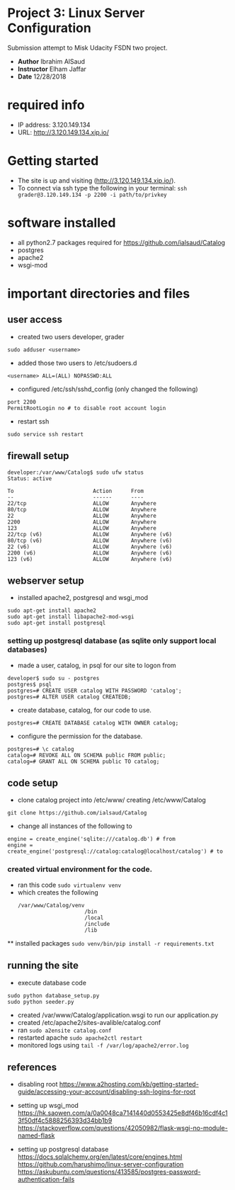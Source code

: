 # Project 3: Linux Server Configuration
Submission attempt to Misk Udacity FSDN two project. 
* **Author** Ibrahim AlSaud
* **Instructor** Elham Jaffar
* **Date** 12/28/2018

# required info
* IP address: 3.120.149.134
* URL: http://3.120.149.134.xip.io/


# Getting started
* The site is up and visiting (http://3.120.149.134.xip.io/).
* To connect via ssh type the following in your terminal:
```ssh grader@3.120.149.134 -p 2200 -i path/to/privkey```


# software installed
* all python2.7 packages required for https://github.com/ialsaud/Catalog
* postgres
* apache2
* wsgi-mod


# important directories and files
## user access
* created two users developer, grader
```
sudo adduser <username>
```
* added those two users to /etc/sudoers.d
```
<username> ALL=(ALL) NOPASSWD:ALL
```
* configured /etc/ssh/sshd_config (only changed the following)
```
port 2200
PermitRootLogin no # to disable root account login
```
* restart ssh
```
sudo service ssh restart
```

## firewall setup
```
developer:/var/www/Catalog$ sudo ufw status
Status: active

To                         Action      From
--                         ------      ----
22/tcp                     ALLOW       Anywhere
80/tcp                     ALLOW       Anywhere
22                         ALLOW       Anywhere
2200                       ALLOW       Anywhere
123                        ALLOW       Anywhere
22/tcp (v6)                ALLOW       Anywhere (v6)
80/tcp (v6)                ALLOW       Anywhere (v6)
22 (v6)                    ALLOW       Anywhere (v6)
2200 (v6)                  ALLOW       Anywhere (v6)
123 (v6)                   ALLOW       Anywhere (v6)
```



## webserver setup
* installed apache2, postgresql and wsgi_mod
```
sudo apt-get install apache2
sudo apt-get install libapache2-mod-wsgi
sudo apt-get install postgresql
```

### setting up postgresql database (as sqlite only support local databases)
* made a user, catalog, in psql for our site to logon from
```
developer$ sudo su - postgres
postgres$ psql
postgres=# CREATE USER catalog WITH PASSWORD 'catalog';
postgres=# ALTER USER catalog CREATEDB;
```
* create database, catalog, for our code to use.
```
postgres=# CREATE DATABASE catalog WITH OWNER catalog;
```
* configure the permission for the database.
```
postgres=# \c catalog
catalog=# REVOKE ALL ON SCHEMA public FROM public;
catalog=# GRANT ALL ON SCHEMA public TO catalog; 
```

## code setup
* clone catalog project into /etc/www/ creating /etc/www/Catalog
```
git clone https://github.com/ialsaud/Catalog
```

* change all instances of the following to
```
engine = create_engine('sqlite:///catalog.db') # from
engine = create_engine('postgresql://catalog:catalog@localhost/catalog') # to
```

### created virtual environment for the code.
* ran this code
    ```sudo virtualenv venv```
* which creates the following
    ```
    /var/www/Catalog/venv
                         /bin
                         /local
                         /include
                         /lib
  ```
** installed packages
    ```sudo venv/bin/pip install -r requirements.txt```



## running the site
* execute database code
```
sudo python database_setup.py
sudo python seeder.py
```
* created /var/www/Catalog/application.wsgi to run our application.py
* created /etc/apache2/sites-avalible/catalog.conf
* ran ```sudo a2ensite catalog.conf```
* restarted apache ```sudo apache2ctl restart```
* monitored logs using ```tail -f /var/log/apache2/error.log```






## references

* disabling root
https://www.a2hosting.com/kb/getting-started-guide/accessing-your-account/disabling-ssh-logins-for-root

* setting up wsgi_mod 
https://hk.saowen.com/a/0a0048ca7141440d0553425e8df46b16cdf4c13f50df4c5888256393d34bb1b9
https://stackoverflow.com/questions/42050982/flask-wsgi-no-module-named-flask

* setting up postgresql database 
https://docs.sqlalchemy.org/en/latest/core/engines.html
https://github.com/harushimo/linux-server-configuration
https://askubuntu.com/questions/413585/postgres-password-authentication-fails